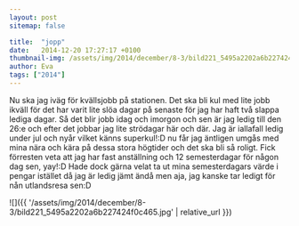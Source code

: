 ```yaml
---
layout: post
sitemap: false

title:  "jopp"
date:   2014-12-20 17:27:17 +0100
thumbnail-img: /assets/img/2014/december/8-3/bild221_5495a2202a6b227424f0c465.jpg
author: Eva
tags: ["2014"]
---
```


Nu ska jag iväg för kvällsjobb på stationen. Det ska bli kul med lite jobb ikväll för det har varit lite slöa dagar på senaste för jag har haft två slappa lediga dagar. Så det blir jobb idag och imorgon och sen är jag ledig till den 26:e och efter det jobbar jag lite strödagar här och där. Jag är iallafall ledig under jul och nyår vilket känns superkul!:D nu får jag äntligen umgås med mina nära och kära på dessa stora högtider och det ska bli så roligt. Fick förresten veta att jag har fast anställning och 12 semesterdagar för någon dag sen, yay!:D Hade dock gärna velat ta ut mina semesterdagars värde i pengar istället då jag är ledig jämt ändå men aja, jag kanske tar ledigt för nån utlandsresa sen:D

![]({{ '/assets/img/2014/december/8-3/bild221_5495a2202a6b227424f0c465.jpg'  | relative_url }})

